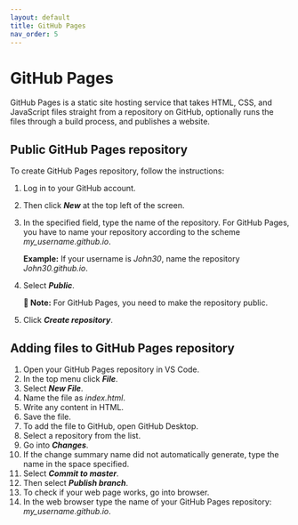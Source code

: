 ```yaml
---
layout: default
title: GitHub Pages
nav_order: 5
---
```


# GitHub Pages 

GitHub Pages is a static site hosting service that takes HTML, CSS, and JavaScript files straight from a repository on GitHub, optionally runs the files through a build process, and publishes a website. 

## Public GitHub Pages repository

To create GitHub Pages repository, follow the instructions:  

1. Log in to your GitHub account.
2. Then click ***New*** at the top left of the screen.
3. In the specified field, type the name of the repository. For GitHub Pages, you have to name your repository according to the scheme *my_username.github.io*.  
   
   **Example:** If your username is *John30*, name the repository *John30.github.io*.
4. Select ***Public***.  
   
   **📝 Note:** For GitHub Pages, you need to make the repository public.

5. Click ***Create repository***.

## Adding files to GitHub Pages repository

1. Open your GitHub Pages repository in VS Code.
2. In the top menu click ***File***.
3. Select ***New File***.
4. Name the file as *index.html*.
5. Write any content in HTML.
6. Save the file.
7. To add the file to GitHub, open GitHub Desktop.
8. Select a repository from the list.
9. Go into ***Changes***.
10. If the change summary name did not automatically generate, type the name in the space specified.
11. Select ***Commit to master***.
12. Then select ***Publish branch***.
13. To check if your web page works, go into browser.
14. In the web browser type the name of your GitHub Pages repository:  *my_username.github.io*.


